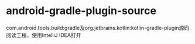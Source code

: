 # android-gradle-plugin-source
com.android.tools.build:gradle及org.jetbrains.kotlin:kotlin-gradle-plugin源码阅读工程，使用IntelliJ IDEA打开
